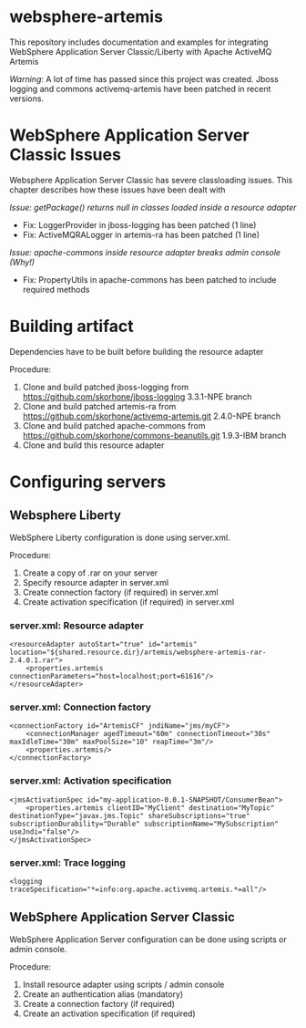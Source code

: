 # websphere-artemis
This repository includes documentation and examples for integrating WebSphere Application Server Classic/Liberty with Apache ActiveMQ Artemis

*Warning*: A lot of time has passed since this project was created. Jboss logging and commons activemq-artemis have been patched in recent versions.

# WebSphere Application Server Classic Issues
Websphere Application Server Classic has severe classloading issues. This chapter describes how these issues have been dealt with

*Issue: getPackage() returns null in classes loaded inside a resource adapter*
 * Fix: LoggerProvider in jboss-logging has been patched (1 line)
 * Fix: ActiveMQRALogger in artemis-ra has been patched (1 line)

*Issue: apache-commons inside resource adapter breaks admin console (Why!)*
 * Fix: PropertyUtils in apache-commons has been patched to include required methods

# Building artifact
Dependencies have to be built before building the resource adapter

Procedure:
 1. Clone and build patched jboss-logging from https://github.com/skorhone/jboss-logging 3.3.1-NPE branch
 2. Clone and build patched artemis-ra from https://github.com/skorhone/activemq-artemis.git 2.4.0-NPE branch
 3. Clone and build patched apache-commons from https://github.com/skorhone/commons-beanutils.git 1.9.3-IBM branch
 4. Clone and build this resource adapter

# Configuring servers

## Websphere Liberty
WebSphere Liberty configuration is done using server.xml.

Procedure:
 1. Create a copy of .rar on your server
 2. Specify resource adapter in server.xml
 3. Create connection factory (if required) in server.xml
 4. Create activation specification (if required) in server.xml
  
### server.xml: Resource adapter
    <resourceAdapter autoStart="true" id="artemis" location="${shared.resource.dir}/artemis/websphere-artemis-rar-2.4.0.1.rar">
        <properties.artemis connectionParameters="host=localhost;port=61616"/>
    </resourceAdapter>
	
### server.xml: Connection factory 
    <connectionFactory id="ArtemisCF" jndiName="jms/myCF">
        <connectionManager agedTimeout="60m" connectionTimeout="30s" maxIdleTime="30m" maxPoolSize="10" reapTime="3m"/>
        <properties.artemis/>
    </connectionFactory>
    
### server.xml: Activation specification
    <jmsActivationSpec id="my-application-0.0.1-SNAPSHOT/ConsumerBean">
        <properties.artemis clientID="MyClient" destination="MyTopic" destinationType="javax.jms.Topic" shareSubscriptions="true" subscriptionDurability="Durable" subscriptionName="MySubscription" useJndi="false"/>
    </jmsActivationSpec>
    
### server.xml: Trace logging
    <logging traceSpecification="*=info:org.apache.activemq.artemis.*=all"/>


## WebSphere Application Server Classic
WebSphere Application Server configuration can be done using scripts or admin console.

Procedure:
 1. Install resource adapter using scripts / admin console
 2. Create an authentication alias (mandatory)
 3. Create a connection factory (if required)
 4. Create an activation specification (if required)
